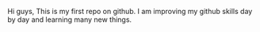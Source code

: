 Hi guys,
This is my first repo on github.
I am improving my github skills day by day and learning many new things.
